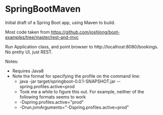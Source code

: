 SpringBootMaven
===============
Initial draft of a Spring Boot app, using Maven to build.

Most code taken from https://github.com/joshlong/boot-examples/tree/master/rest-and-mvc

Run Application class, and point browser to http://localhost:8080/bookings. No pretty UI, just REST.

Notes:
* Requires Java8
* Note the format for specifying the profile on the command line:
  * java -jar target/springboot-0.0.1-SNAPSHOT.jar --spring.profiles.active=prod
  * Took me a while to figure this out. For example, neither of the following formats seems to work
  *  -Dspring.profiles.active="prod"
  *  -Drun.jvmArguments="-Dspring.profiles.active=prod"
